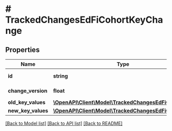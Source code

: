# # TrackedChangesEdFiCohortKeyChange

## Properties

Name | Type | Description | Notes
------------ | ------------- | ------------- | -------------
**id** | **string** | Resource identifier | [optional]
**change_version** | **float** | Change version | [optional]
**old_key_values** | [**\OpenAPI\Client\Model\TrackedChangesEdFiCohortKey**](TrackedChangesEdFiCohortKey.md) |  | [optional]
**new_key_values** | [**\OpenAPI\Client\Model\TrackedChangesEdFiCohortKey**](TrackedChangesEdFiCohortKey.md) |  | [optional]

[[Back to Model list]](../../README.md#models) [[Back to API list]](../../README.md#endpoints) [[Back to README]](../../README.md)
